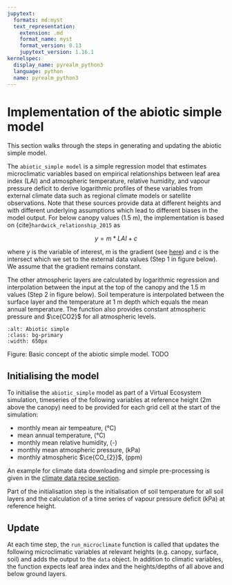 ```yaml
---
jupytext:
  formats: md:myst
  text_representation:
    extension: .md
    format_name: myst
    format_version: 0.13
    jupytext_version: 1.16.1
kernelspec:
  display_name: pyrealm_python3
  language: python
  name: pyrealm_python3
---
```


# Implementation of the abiotic simple model

This section walks through the steps in generating and updating the abiotic simple model.

The `abiotic_simple model` is a simple regression model that estimates microclimatic
variables based on empirical relationships between leaf area index (LAI) and
atmospheric temperature, relative humidity, and vapour pressure deficit to derive
logarithmic profiles of these variables from external climate data such as
regional climate models or satellite observations. Note that these sources provide
data at different heights and with different underlying assumptions which lead to
different biases in the model output. For below canopy values (1.5 m),
the implementation is based on {cite}`hardwick_relationship_2015` as

$$y = m * LAI + c$$

where $y$ is the variable of interest, $m$ is the gradient
(see [here](../../../../virtual_ecosystem/models/abiotic_simple/constants.py))
and $c$ is the intersect which we set to the external data values (Step 1 in figure below).
We assume that the gradient remains constant.

The other atmospheric layers are calculated by logarithmic regression and
interpolation between the input at the top of the canopy and the 1.5 m values (Step 2 in
figure below).
Soil temperature is interpolated between the surface layer and the temperature at
1 m depth which equals the mean annual temperature.
The function also provides constant atmospheric pressure and $\ce{CO2}$ for
all atmospheric levels.

```{image} ../../_static/images/abiotic_simple.png
:alt: Abiotic simple
:class: bg-primary
:width: 650px
```

Figure: Basic concept of the abiotic simple model. TODO

## Initialising the model

To initialise the `abiotic_simple` model
as part of a Virtual Ecosystem simulation, timeseries of the following
variables  at reference height (2m above the canopy) need to be provided for each grid
cell at the start of the simulation:

* monthly mean air tempeature, (°C)
* mean annual temperature, (°C)
* monthly mean relative humidity, (-)
* monthly mean atmospheric pressure, (kPa)
* monthly atmospheric $\ce{CO_{2}}$, (ppm)

An example for climate data downloading and simple pre-processing is given in the
[climate data recipe section](../../using_the_ve/data/climate_data_recipes.md).

Part of the initialisation step is the initialisation of soil temperature for all
soil layers and the calculation of a time series of vapour pressure deficit (kPa) at
reference height.

## Update

At each time step, the `run_microclimate`
function is called that updates the following microclimatic
variables at relevant heights (e.g. canopy, surface, soil) and adds the output to the
`data` object. In addition to climatic variables, the function expects leaf area index
and the heights/depths of all above and below ground layers.

<!-- ```{python}
output_variables = microclimate.run_microclimate(
            data=self.data,
            layer_structure=self.layer_structure,
            time_index=time_index,
            constants=self.model_constants,
            bounds=self.bounds,
        )
self.data.add_from_dict(output_dict=output_variables)
``` -->
